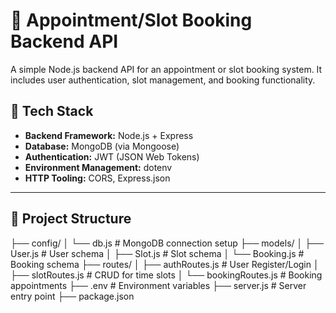 # 📅 Appointment/Slot Booking Backend API

A simple Node.js backend API for an appointment or slot booking system. It includes user authentication, slot management, and booking functionality.

## 🔧 Tech Stack

- **Backend Framework:** Node.js + Express
- **Database:** MongoDB (via Mongoose)
- **Authentication:** JWT (JSON Web Tokens)
- **Environment Management:** dotenv
- **HTTP Tooling:** CORS, Express.json

---

## 📁 Project Structure

├── config/
│ └── db.js # MongoDB connection setup
├── models/
│ ├── User.js # User schema
│ ├── Slot.js # Slot schema
│ └── Booking.js # Booking schema
├── routes/
│ ├── authRoutes.js # User Register/Login
│ ├── slotRoutes.js # CRUD for time slots
│ └── bookingRoutes.js # Booking appointments
├── .env # Environment variables
├── server.js # Server entry point
├── package.json
